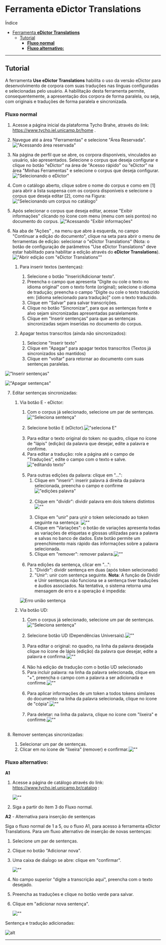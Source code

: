 # Ferramenta **eDictor Translations**

Índice

- [Ferramenta **eDictor Translations**](#ferramenta-edictor-translations)
  - [Tutorial](#tutorial)
    - [**Fluxo normal**](#fluxo-normal)
    - [**Fluxo alternativo:**](#fluxo-alternativo)

---

<!--[REVISAR: AVALIAR SE FUTURAMENTE VOU INSERIR AS OUTRAS FUNCIONALIDADES DE EDIÇÃO DOS CORPORA AQUI: EDITAR ETIQUETAS DAS DIVERSAS CAMADAS ETC]-->
 <!--[REVISAR: CONSIDERER SUBDIVIDIR OS CASOS?]-->

## Tutorial

A ferramenta **Use eDictor Translations** habilita o uso da versão eDictor para desenvolvimento de corpora com suas traduções nas línguas configuradas e selecionadas pelo usuário. A habilitação desta ferramenta permite, consequentemente, a apresentação dos corpora de forma paralela, ou seja, com originais e traduções de forma paralela e sincronizada.

### **Fluxo normal**

1. Acesse a página inicial da plataforma Tycho Brahe, através do link: <https://www.tycho.iel.unicamp.br/home> .

2. Navegue até a área "Ferramentas" e selecione "Área Reservada".
   !["Acessando área reservada"](./images/etu/acesso_area_reservada.jpg)

3. Na página de perfil que se abre, os corpora disponíveis, vinculados ao usuário, são apresentados. Selecione o corpus que deseja configurar e clique no botão "eDictor" na área de "Acesso rápido" ou "eDictor" na área "Minhas Ferramentas" e selecione o corpus que deseja configurar.
   !["Selecionando o eDictor"](./images/etu/acesso_rapido_edictor.jpg)

4. Com o catálogo aberto, clique sobre o nome do corpus e como em [1] para abrir a lista suspensa com os corpora disponíveis e selecione o corpus que deseja editar [2], como na Figura:
   !["Selecionando um corpus no catálogo"](./images/etu/edictor_selecionando_corpus.jpg)

5. Após selecionar o corpus que deseja editar, acesse "Exibir informações" clicando no ícone com menu (menu com seis pontos) no documento do corpus.
   !["Acessando "Exibir informações"](./images/etu/edict_trans_exibir_info.jpg)

6. Na aba de "Ações" , na menu que abre à esquerda, no campo "Continuar a edição do documento", clique na seta para abrir o menu de ferramentas de edição: selecionar o "eDictor Translations" (Nota: o botão de configuração de parâmetros "Use eDictor Translations" deve estar habilitado para habilitar a edição através do **eDictor Translations**).
   !["Abrir edição com "eDictor Translations""](./images/etu/exib_info_selecionando_ferramentas_edicao.jpg)

   1. Para inserir textos (sentenças):

      1. Selecione o botão "Inserir/Adicionar texto".
      2. Preencha o campo que apresenta "Digite ou cole o texto no idioma original" com o texto fonte (original); selecione o idioma de tradução; preencha o campo "Digite ou cole o texto traduzido em: [idioma selecionado para tradução]" com o texto traduzido.
      3. Clique em "Salvar" para salvar transcrições.
      4. Clique no botão "Sincronizar", para que as sentenças fonte e alvo sejam sincronizadas apresentadas paralelamente.
      5. Clique em "Inserir sentenças" para que as sentenças sincronizadas sejam inseridas no documento do corpus.

   2. Apagar textos transcritos (ainda não sincronizados):

      1. Selecione "Inserir texto"
      2. Clique em "Apagar" para apagar textos transcritos (Textos já sincronizados são mantidos)
      3. Clique em "voltar" para retornar ao documento com suas sentenças paralelas.

!["Inserir sentenças"](./images/etu/edictor_trans_acoes_edicao.jpg)

!["Apagar sentenças"](./images/etu/edict_trans_sentencas_sincronizadas_inseridas.jpg)

7. Editar sentenças sincronizadas:

    1. Via botão E - eDictor:

       1. Com o corpus já selecionado, selecione um par de sentenças.!["Seleciona sentença"](./images/etu/edictor_edicao_sent_sincronizadas4.jpg)</br></br>
       2. Selecione botão E (eDictor).!["seleciona E"](./images/etu/edictor_edicao_sent_sincronizadas5.jpg)</br></br>
       3. Para editar o texto original do token: no quadro, clique no ícone de "lápis" (edição) da palavra que desejar, edite a palavra e confirme.
       4. Para editar a tradução: role a página até o campo de "Traduções", edite o campo com o texto e salve.!["editando texto"](./images/etu/edictor_edicao_sent_sincronizadas6.jpg)</br></br>
       5. Para outras edições da palavra: clique em "...":
          1. Clique em "inserir": inserir palavra á direita da palavra selecionada, preencha o campo e confirme!["edições palavra"](./images/etu/edictor_edicao_sent_sincronizadas7.jpg)</br></br>
          2. Clique em "dividir": dividir palavra em dois tokens distintos![""](./images/etu/edictor_edicao_sent_sincronizadas8-9.jpg)</br></br>
          3. Clique em "unir" para unir o token selecionado ao token seguinte na sentença: ![""](./images/etu/edictor_edicao_sent_sincronizadas10.jpg)
          4. Clique em "Variações": o botão de variações apresenta todas as variações de etiquetas e glossas utilizadas para a palavra e salvas no banco de dados. Este botão permite um preenchimento mais rápido das informações sobre a palavra selecionada.
          5. Clique em "remover": remover palavra.![""](./images/etu/edictor_edicao_sent_sincronizadas11.jpg)</br></br>
       6. Para edições da sentença, clicar em "...":
          1. "Dividir": dividir sentença em duas (após token selecionado)
          2. "Unir": unir com sentença seguinte.
             **Nota**: A função de Dividir e Unir sentenças não funciona se a sentença tiver traduções e áudios associados. Na tentativa, o sistema retorna uma mensagem de erro e a operação é impedida:

       ![Erro união sentença](./images/etu/edictor_erro_unir_sentenca.jpg)

    2. Via botão UD:
       1. Com o corpus já selecionado, selecione um par de sentenças.!["Seleciona sentença"](./images/etu/edictor_edicao_sent_sincronizadas4.jpg)</br></br>
       2. Selecione botão UD (Dependências Universais).![""](./images/etu/edictor_edicao_sent_sincronizadas12.jpg)</br></br>
       3. Para editar o original: no quadro, na linha da palavra desejada clique no ícone de lápis (edição) da palavra que desejar, edite a palavra e confirma.![""](./images/etu/edictor_edicao_sent_sincronizadas13.jpg)</br></br>
       4. Não há edição de tradução com o botão UD selecionado
       5. Para incluir palavra: na linha da palavra selecionada, clique em "+", preencha o campo com a palavra a ser adicionada e confirme.![""](./images/etu/edictor_edicao_sent_sincronizadas14.jpg)</br></br>
       6. Para aplicar informações de um token a todos tokens similares do documento: na linha da palavra selecionada, clique no ícone de "cópia".![""](./images/etu/edictor_edicao_sent_sincronizadas15.jpg)</br></br>
       7. Para deletar: na linha da palavra, clique no ícone com "lixeira" e confirme.![""](./images/etu/edictor_edicao_sent_sincronizadas16.jpg)</br></br>

8. Remover sentenças sincronizadas:
    1. Selecionar um par de sentenças.
    2. Clicar em no ícone de "lixeira" (remover) e confirmar.![""](./images/etu/edictor_edicao_sent_sincronizadas17.jpg)

### **Fluxo alternativo:**

**A1**

1. Acesse a página de catálogo através do link: <https://www.tycho.iel.unicamp.br/catalog> :

   ![""](./images/etu/edictor_edicao_sent_sincronizadas18.jpg)

2. Siga a partir do item 3 do Fluxo normal.

**A2** - Alternativa para inserção de sentenças

Siga o fluxo normal de 1 a 5, ou o fluxo A1, para acesso à ferramenta eDictor Translations. Para um fluxo alternativo de inserção de novas sentenças:

1. Selecione um par de sentenças.
2. Clique no botão "Adicionar nova".
3. Uma caixa de diaĺogo se abre: clique em "confirmar".

   ![""](./images/etu/edictor_adicionar_sentença_1.jpg)

4. No campo superior "digite a transcrição aqui", preencha com o texto desejado.
5. Preencha as traduções e clique no botão verde para salvar.
6. Clique em "adicionar nova sentença".

   ![""](./images/etu/edictor_adicionar_sentença_2.jpg)

Sentença e tradução adicionadas:

![alt](./images/etu/edictor_adicionar_sentença_3.jpg)

---
